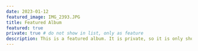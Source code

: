 ```yaml
---
date: 2023-01-12
featured_image: IMG_2393.JPG
title: Featured Album
featured: true
private: true # do not show in list, only as feature
description: This is a featured album. It is private, so it is only shown on the homepage.
---
```

